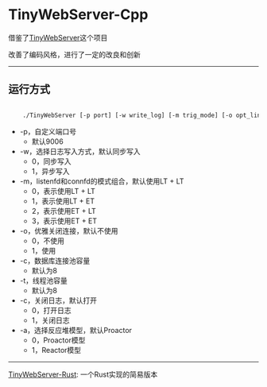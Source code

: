 # TinyWebServer-Cpp

借鉴了[TinyWebServer](https://github.com/qinguoyi/TinyWebServer)这个项目

改善了编码风格，进行了一定的改良和创新

--- 

## 运行方式

```bash

    ./TinyWebServer [-p port] [-w write_log] [-m trig_mode] [-o opt_linger] [-c conn_pool_size] [-t thread_pool_size] [-c close_log] [-a actor_pattern]

```

* -p，自定义端口号
	* 默认9006
* -w，选择日志写入方式，默认同步写入
	* 0，同步写入
	* 1，异步写入
* -m，listenfd和connfd的模式组合，默认使用LT + LT
	* 0，表示使用LT + LT
	* 1，表示使用LT + ET
    * 2，表示使用ET + LT
    * 3，表示使用ET + ET
* -o，优雅关闭连接，默认不使用
	* 0，不使用
	* 1，使用
* -c，数据库连接池容量
	* 默认为8
* -t，线程池容量
	* 默认为8
* -c，关闭日志，默认打开
	* 0，打开日志
	* 1，关闭日志
* -a，选择反应堆模型，默认Proactor
	* 0，Proactor模型
	* 1，Reactor模型

---

[TinyWebServer-Rust](https://github.com/Flamel-NW/TinyWebServer-Rust): 一个Rust实现的简易版本
